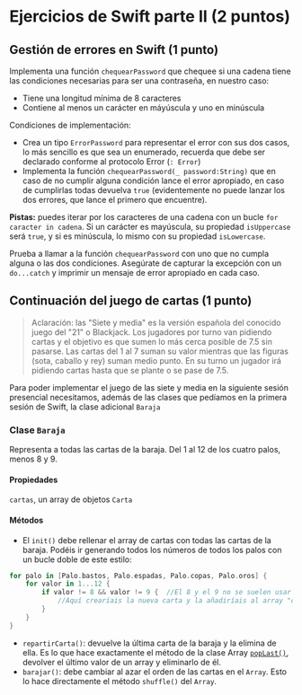 # Ejercicios de Swift parte II (2 puntos)


## Gestión de errores en Swift (1 punto)

Implementa una función `chequearPassword` que chequee si una cadena tiene las condiciones necesarias para ser una contraseña, en nuestro caso:

- Tiene una longitud mínima de 8 caracteres
- Contiene al menos un carácter en máyúscula y uno en minúscula

Condiciones de implementación:

- Crea un tipo `ErrorPassword` para representar el error con sus dos casos, lo más sencillo es que sea un enumerado, recuerda que debe ser declarado conforme al protocolo Error (`: Error`)
- Implementa la función `chequearPassword(_ password:String)` que en caso de no cumplir alguna condición lance el error apropiado, en caso de cumplirlas todas devuelva `true` (evidentemente no puede lanzar los dos errores, que lance el primero que encuentre).

**Pistas:** puedes iterar por los caracteres de una cadena con un bucle `for caracter in cadena`. Si un carácter es mayúscula, su propiedad `isUppercase` será `true`, y si es minúscula, lo mismo con su propiedad  `isLowercase`.

Prueba a llamar a la función `chequearPassword` con uno que no cumpla alguna o las dos condiciones. Asegúrate de capturar la excepción con un `do...catch` y imprimir un mensaje de error apropiado en cada caso.

## Continuación del juego de cartas (1 punto)

> Aclaración: las "Siete y media" es la versión española del conocido juego del "21" o Blackjack. Los jugadores por turno van pidiendo cartas y el objetivo es que sumen lo más cerca posible de 7.5 sin pasarse. Las cartas del 1 al 7 suman su valor mientras que las figuras (sota, caballo y rey) suman medio punto. En su turno un jugador irá pidiendo cartas hasta que se plante o se pase de 7.5.

Para poder implementar el juego de las siete y media en la siguiente sesión presencial necesitamos, además de las clases que pedíamos en la primera sesión de Swift, la clase adicional `Baraja`

### Clase `Baraja`

Representa a todas las cartas de la baraja. Del 1 al 12 de los cuatro palos, menos 8 y 9.

#### Propiedades

`cartas`, un array de objetos `Carta`

#### Métodos

+ El `init()` debe rellenar el array de cartas con todas las cartas de la baraja. Podéis ir generando todos los números de todos los palos con un bucle doble de este estilo:

```swift
for palo in [Palo.bastos, Palo.espadas, Palo.copas, Palo.oros] {
    for valor in 1...12 {
        if valor != 8 && valor != 9 {  //El 8 y el 9 no se suelen usar
            //Aquí crearíais la nueva carta y la añadiríais al array "cartas"
        }
    }
}
```

+ `repartirCarta()`: devuelve la última carta de la baraja y la elimina de ella. Es lo que hace exactamente el método de la clase Array [`popLast()`](https://developer.apple.com/reference/swift/array/1539777-poplast), devolver el último valor de un array y eliminarlo de él. 
+ `barajar()`: debe cambiar al azar el orden de las cartas en el `Array`. Esto lo hace directamente el método `shuffle()` del `Array`.




